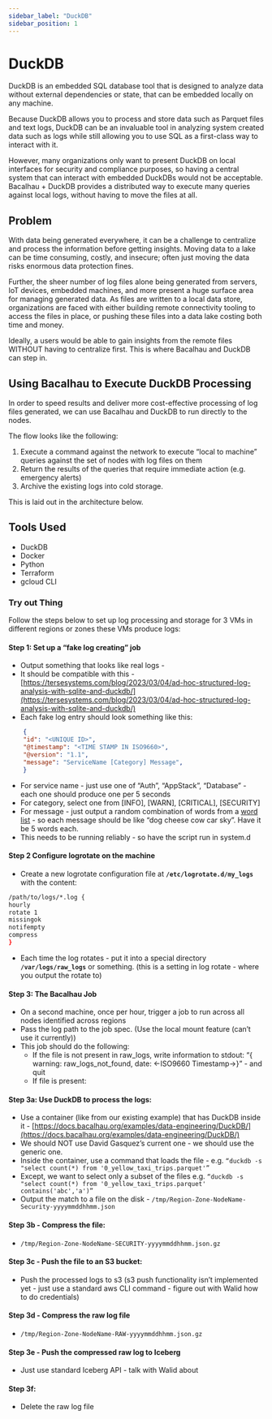 ```yaml
---
sidebar_label: "DuckDB"
sidebar_position: 1
---
```


# DuckDB

DuckDB is an embedded SQL database tool that is designed to analyze data without external dependencies or state, that can be embedded locally on any machine.

Because DuckDB allows you to process and store data such as Parquet files and text logs, DuckDB can be an invaluable tool in analyzing system created data such as logs while still allowing you to use SQL as a first-class way to interact with it.

However, many organizations only want to present DuckDB on local interfaces for security and compliance  purposes, so having a central system that can interact with embedded DuckDBs would not be acceptable. Bacalhau + DuckDB provides a distributed way to execute many queries against local logs, without having to move the files at all.

## Problem

With data being generated everywhere, it can be a challenge to centralize and process the information before getting insights. Moving data to a lake can be time consuming, costly, and insecure; often just moving the data risks enormous data protection fines.

Further, the sheer number of log files alone being generated from servers, IoT devices, embedded machines, and more present a huge surface area for managing generated data. As files are written to a local data store, organizations are faced with either building remote connectivity tooling to access the files in place, or pushing these files into a data lake costing both time and money.

Ideally, a users would be able to gain insights from the remote files WITHOUT having to centralize first. This is where Bacalhau and DuckDB can step in.

## Using Bacalhau to Execute DuckDB Processing

In order to speed results and deliver more cost-effective processing of log files generated, we can use Bacalhau and DuckDB to run directly to the nodes.

The flow looks like the following:

1. Execute a command against the network to execute “local to machine” queries against the set of nodes with log files on them
2. Return the results of the queries that require immediate action (e.g. emergency alerts)
3. Archive the existing logs into cold storage.

This is laid out in the architecture below.



## Tools Used

- DuckDB
- Docker
- Python
- Terraform
- gcloud CLI

### Try out Thing

Follow the steps below to set up log processing and storage for 3 VMs in different regions or zones these VMs produce logs:

#### Step 1: Set up a “fake log creating” job


- Output something that looks like real logs -
- It should be compatible with this - [https://tersesystems.com/blog/2023/03/04/ad-hoc-structured-log-analysis-with-sqlite-and-duckdb/](https://tersesystems.com/blog/2023/03/04/ad-hoc-structured-log-analysis-with-sqlite-and-duckdb/)
- Each fake log entry should look something like this:

```JSON
    {
    "id": "<UNIQUE ID>",
    "@timestamp": "<TIME STAMP IN ISO9660>",
    "@version": "1.1",
    "message": "ServiceName [Category] Message",
    }
```

- For service name - just use one of “Auth”, “AppStack”, “Database” - each one should produce one per 5 seconds
- For category, select one from [INFO], [WARN], [CRITICAL], [SECURITY]
- For message - just output a random combination of words from a [word list](https://github.com/dwyl/english-words/files/3086945/clean_words_alpha.txt) - so each message should be like “dog cheese cow car sky”. Have it be 5 words each.
- This needs to be running reliably - so have the script run in system.d

#### Step 2 Configure logrotate on the machine


- Create a new logrotate configuration file at **`/etc/logrotate.d/my_logs`** with the content:

```bash
/path/to/logs/*.log {
hourly
rotate 1
missingok
notifempty
compress
}
```

- Each time the log rotates - put it into a special directory **`/var/logs/raw_logs`** or something. (this is a setting in log rotate - where you output the rotate to)

#### Step 3: The Bacalhau Job


- On a second machine, once per hour, trigger a job to run across all nodes identified across regions
- Pass the log path to the job spec. (Use the local mount feature (can’t use it currently))
- This job should do the following:
  - If the file is not present in raw_logs, write information to stdout: “{ warning: raw_logs_not_found, date: <-ISO9660 Timestamp->}” - and quit
  - If file is present:

#### **Step 3a: Use DuckDB to process the logs:**

- Use a container (like from our existing example) that has DuckDB inside it - [https://docs.bacalhau.org/examples/data-engineering/DuckDB/](https://docs.bacalhau.org/examples/data-engineering/DuckDB/)
- We should NOT use David Gasquez’s current one - we should use the generic one.
- Inside the container, use a command that loads the file - e.g. `“duckdb -s "select count(*) from '0_yellow_taxi_trips.parquet'”`
- Except, we want to select only a subset of the files e.g. `“duckdb -s "select count(*) from '0_yellow_taxi_trips.parquet' contains('abc','a')”`
- Output the match to a file on the disk - `/tmp/Region-Zone-NodeName-Security-yyyymmddhhmm.json`

#### **Step 3b - Compress the file:**

- `/tmp/Region-Zone-NodeName-SECURITY-yyyymmddhhmm.json.gz`

#### **Step 3c - Push the file to an S3 bucket:**

- Push the processed logs to s3 (s3 push functionality isn’t implemented yet - just use a standard aws CLI command - figure out with Walid how to do credentials)

#### **Step 3d - Compress the raw log file**

- `/tmp/Region-Zone-NodeName-RAW-yyyymmddhhmm.json.gz`

#### **Step 3e - Push the compressed raw log to Iceberg**

- Just use standard Iceberg API - talk with Walid about

#### **Step 3f:**

- Delete the raw log file

